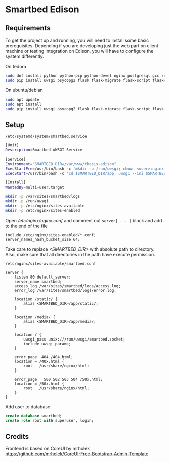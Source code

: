 # Smartbed Edison



## Requirements

To get the project up and running, you will need to install some basic prerequisites. Depending if you are developing just the web part on client machine or testing integration on Edison, you will have to configure the system differently. 

On fedora
```sh
sudo dnf install python python-pip python-devel nginx postgresql gcc redis
sudo pip install uwsgi psycopg2 flask flask-migrate flask-script flask-sqlalchemy flask-redis celery
```

On ubuntu/debian
```sh
sudo apt update
sudo apt install
sudo pip install uwsgi psycopg2 flask flask-migrate flask-script flask-sqlalchemy flask-redis celery
```

## Setup

```/etc/systemd/system/smartbed.service```
```sh
[Unit]
Description=Smartbed uWSGI Service

[Service]
Environment="SMARTBED_DIR=/var/www/thesis-edison"
ExecStartPre=/usr/bin/bash -c 'mkdir -p /run/uwsgi; chown <user>:nginx /run/uwsgi'
ExecStart=/usr/bin/bash -c 'cd $SMARTBED_DIR/app; uwsgi --ini $SMARTBED_DIR/app/smartbed.ini;'

[Install]
WantedBy=multi-user.target
```

```sh
mkdir -p /var/sites/smartbed/logs
mkdir -p /run/uwsgi
mkdir -p /etc/nginx/sites-available
mkdir -p /etc/nginx/sites-enabled
```

Open */etc/nginx/nginx.conf* and comment out ```server{ ... }``` block and add to the end of the file
```
include /etc/nginx/sites-enabled/*.conf;
server_names_hash_bucket_size 64;
```

Take care to replace *<SMARTBED_DIR>* with absolute path to directory.
Also, make sure that all directories in the path have execute permission.

```/etc/nginx/sites-available/smartbed.conf```
```Nginx
server {
    listen 80 default_server;
    server_name smartbed;
    access_log /var/sites/smartbed/logs/access.log;
    error_log /var/sites/smartbed/logs/error.log;

    location /static/ {
        alias <SMARTBED_DIR>/app/static/;
    }

    location /media/ {
        alias <SMARTBED_DIR>/app/media/;
    }

    location / {
        uwsgi_pass unix:///run/uwsgi/smartbed.socket;
        include uwsgi_params;
    }

    error_page  404 /404.html;
    location = /40x.html {
        root   /usr/share/nginx/html;
    }

    error_page   500 502 503 504 /50x.html;
    location = /50x.html {
        root   /usr/share/nginx/html;
    }
}
```

Add user to database
```sql
create database smartbed;
create role root with superuser, login;
```

## Credits

Frontend is based on CoreUI by mrholek
https://github.com/mrholek/CoreUI-Free-Bootstrap-Admin-Template